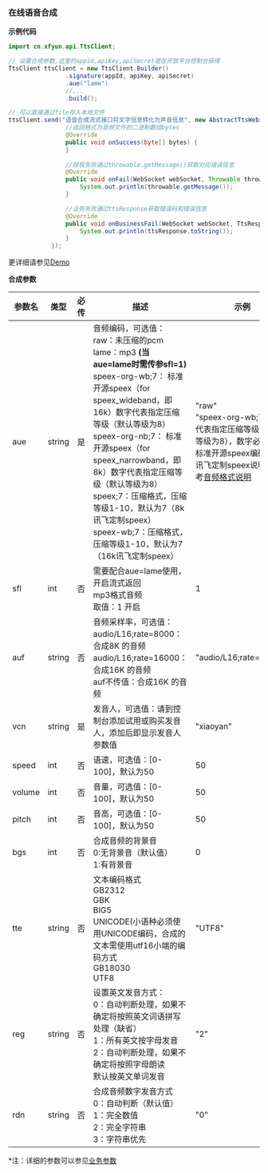 ### 在线语音合成

**示例代码**

```java
import cn.xfyun.api.TtsClient;

// 设置合成参数,这里的appid,apiKey,apiSecret是在开放平台控制台获得
TtsClient ttsClient = new TtsClient.Builder()
                .signature(appId, apiKey, apiSecret)
    			.aue("lame")
    			//...
                .build();

// 可以直接通过file存入本地文件
ttsClient.send("语音合成流式接口将文字信息转化为声音信息", new AbstractTtsWebSocketListener(file) {
    			//返回格式为音频文件的二进制数组bytes
                @Override
                public void onSuccess(byte[] bytes) {
                }
				
    			//授权失败通过throwable.getMessage()获取对应错误信息
                @Override
                public void onFail(WebSocket webSocket, Throwable throwable, Response response) {
                    System.out.println(throwable.getMessage());
                }

    			//业务失败通过ttsResponse获取错误码和错误信息
                @Override
                public void onBusinessFail(WebSocket webSocket, TtsResponse ttsResponse) {
                    System.out.println(ttsResponse.toString());
                }
            });
```

更详细请参见[Demo](https://github.com/iFLYTEK-OP/websdk-java-demo/blob/main/src/main/java/cn/xfyun/demo/speech/TtsClientApp.java)

**合成参数**

| 参数名 | 类型   | 必传 | 描述                                                         | 示例                                                         |
| ------ | ------ | ---- | ------------------------------------------------------------ | ------------------------------------------------------------ |
| aue    | string | 是   | 音频编码，可选值：<br/>raw：未压缩的pcm<br/>lame：mp3 **(当aue=lame时需传参sfl=1)**<br/>speex-org-wb;7： 标准开源speex（for speex_wideband，即16k）数字代表指定压缩等级（默认等级为8）<br/>speex-org-nb;7： 标准开源speex（for speex_narrowband，即8k）数字代表指定压缩等级（默认等级为8）<br/>speex;7：压缩格式，压缩等级1-10，默认为7（8k讯飞定制speex）<br/>speex-wb;7：压缩格式，压缩等级1-10，默认为7（16k讯飞定制speex） | "raw"<br/>"speex-org-wb;7" 数字代表指定压缩等级（默认等级为8），数字必传<br/>标准开源speex编码以及讯飞定制speex说明请参考[音频格式说明](https://www.xfyun.cn/doc/asr/voicedictation/Audio.html#speex编码) |
| sfl    | int    | 否   | 需要配合aue=lame使用，开启流式返回<br/>mp3格式音频<br/>取值：1 开启 | 1                                                            |
| auf    | string | 否   | 音频采样率，可选值：<br/>audio/L16;rate=8000：合成8K 的音频<br/>audio/L16;rate=16000：合成16K 的音频<br/>auf不传值：合成16K 的音频 | "audio/L16;rate=16000"                                       |
| vcn    | string | 是   | 发音人，可选值：请到控制台添加试用或购买发音人，添加后即显示发音人参数值 | "xiaoyan"                                                    |
| speed  | int    | 否   | 语速，可选值：[0-100]，默认为50                              | 50                                                           |
| volume | int    | 否   | 音量，可选值：[0-100]，默认为50                              | 50                                                           |
| pitch  | int    | 否   | 音高，可选值：[0-100]，默认为50                              | 50                                                           |
| bgs    | int    | 否   | 合成音频的背景音<br/>0:无背景音（默认值）<br/>1:有背景音     | 0                                                            |
| tte    | string | 否   | 文本编码格式<br/>GB2312<br/>GBK<br/>BIG5<br/>UNICODE(小语种必须使用UNICODE编码，合成的文本需使用utf16小端的编码方式<br/>GB18030<br/>UTF8 | "UTF8"                                                       |
| reg    | string | 否   | 设置英文发音方式：<br/>0：自动判断处理，如果不确定将按照英文词语拼写处理（缺省）<br/>1：所有英文按字母发音<br/>2：自动判断处理，如果不确定将按照字母朗读<br/>默认按英文单词发音 | "2"                                                          |
| rdn    | string | 否   | 合成音频数字发音方式<br/>0：自动判断（默认值）<br/>1：完全数值<br/>2：完全字符串<br/>3：字符串优先 | "0"                                                          |

*注：详细的参数可以参见[业务参数](https://www.xfyun.cn/doc/tts/online_tts/API.html)

